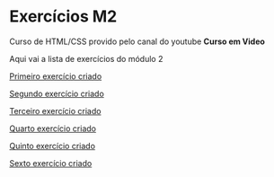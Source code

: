 # Exercícios M2
 Curso de HTML/CSS provido pelo canal do youtube **Curso em Video**

 Aqui vai a lista de exercícios do módulo 2

<a href="https://lucasfelipea.github.io/html-css/exercicios modulo 2/ex016/cor01.html" target="_self">Primeiro exercício criado</a><br>

<a href="https://lucasfelipea.github.io/html-css/exercicios modulo 2/ex017/font01.html" target="_self">Segundo exercício criado</a><br>

<a href="https://lucasfelipea.github.io/html-css/exercicios modulo 2/ex018/font01.html" target="_self">Terceiro exercício criado</a><br>

<a href="https://lucasfelipea.github.io/html-css/exercicios modulo 2/ex019/seletor01.html" target="_self">Quarto exercício criado</a><br>

<a href="https://lucasfelipea.github.io/html-css/exercicios modulo 2/ex020/hover.html" target="_self">Quinto exercício criado</a><br>

<a href="https://lucasfelipea.github.io/html-css/exercicios modulo 2/ex021/caixa01.html" target="_self">Sexto exercício criado</a><br>
